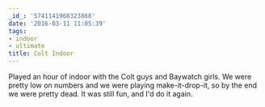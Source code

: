 ```yaml
---
_id_: '5741141968323868'
date: '2016-03-11 11:05:39'
tags:
- indoor
- ultimate
title: Colt Indoor
---
```


Played an hour of indoor with the Colt guys and Baywatch girls. We were pretty low on numbers and we were playing make-it-drop-it, so by the
end we were pretty dead. It was still fun, and I'd do it again.

